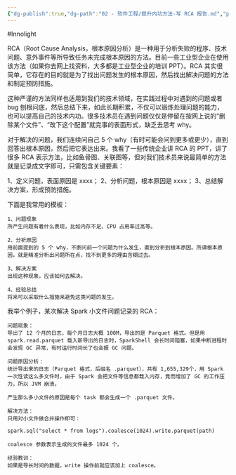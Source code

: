 ```yaml
---
{"dg-publish":true,"dg-path":"02 - 软件工程/提升内功方法-写 RCA 报告.md","permalink":"/02 - 软件工程/提升内功方法-写 RCA 报告/","created":"2025-06-16T14:14:56.285+08:00","updated":"2025-06-16T14:16:29.984+08:00"}
---
```


#Innolight

RCA（Root Cause Analysis，根本原因分析）是一种用于分析失败的程序、技术问题、意外事件等所导致任务未完成根本原因的方法。目前一些工业型企业在使用该方法（如果你去网上找资料，大多都是工业型企业的培训 PPT）。RCA 其实很简单，它存在的目的就是为了找出问题发生的根本原因，然后找出解决问题的方法和制定预防措施。

这种严谨的方法同样也适用到我们的技术领域，在实践过程中对遇到的问题或者 bug 刨根问底，然后总结下来，如此长期积累，不仅可以锻炼处理问题的能力，也可以提高自己的技术内功。很多技术员在遇到问题仅仅是停留在按网上说的“删除某个文件”、“改下这个配置”就完事的表面形式，缺乏去思考 why。

对于解决的问题，我们连续问自己 5 个 why（有时可能会问到更多或更少），直到回答出根本原因，然后把它表达出来。我看了一些传统企业讲 RCA 的 PPT，讲了很多 RCA 表示方法，比如鱼骨图、关联图等，但对我们技术员来说最简单的方法就是记录成文字即可，只需包含关键要素：

1、定义问题，表面原因是 xxxx；
2、分析问题，根本原因是 xxxx；
3、总结解决方案，形成预防措施。

下面是我常用的模板：

```
1、问题现象
所产生问题有着什么表现，比如内存不足、CPU 占用率过高等。

2、分析原因
用前面提到的 5 个 why，不断问前一个问题为什么发生，直到分析到根本原因。所谓根本原因，就是精准分析出问题所在点，找不到更多的理由含糊过去。

3、解决方案
出现这种现象，应该如何去解决。

4、经验总结
将来可以采取什么措施来避免这类问题的发生。
```

我举个例子，某次解决 Spark 小文件问题记录的 RCA：

```
问题现象：
导出了 12 个月的日志，每个月日志大概 100M，导出的是 Parquet 格式。但是用 spark.read.parquet 载入新导出的日志时，SparkShell 会长时间阻塞，如果中断进程时会发现 GC 异常，有时运行时间长了也会报 GC 问题。

问题原因分析：
统计导出来的日志（Parquet 格式，后缀名 .parquet），共有 1,655,329个，用 Spark 一次性读这么多文件时，由于 Spark 会把文件等信息都载入内存，竟而增加了 GC 的工作压力，所以 JVM 崩溃。

产生那么多小文件的原因是每个 task 都会生成一个 .parquet 文件。

解决方法：
只用对小文件做合并操作即可：

spark.sql("select * from logs").coalesce(1024).write.parquet(path)

coalesce 参数表示生成的文件最多 1024 个。

经验教训：
如果是导长时间的数据，write 操作前就应该加上 coalesce。
```